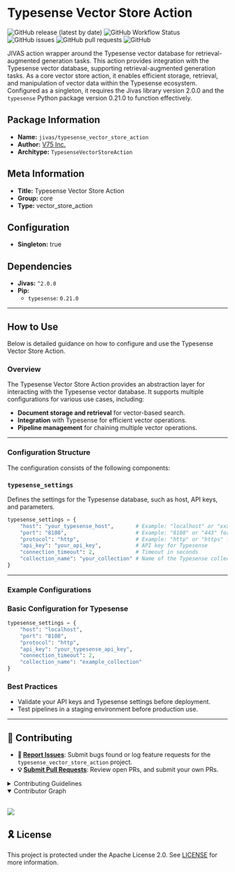 # Typesense Vector Store Action

![GitHub release (latest by date)](https://img.shields.io/github/v/release/TrueSelph/typesense_vector_store_action)
![GitHub Workflow Status](https://img.shields.io/github/actions/workflow/status/TrueSelph/typesense_vector_store_action/test-action.yaml)
![GitHub issues](https://img.shields.io/github/issues/TrueSelph/typesense_vector_store_action)
![GitHub pull requests](https://img.shields.io/github/issues-pr/TrueSelph/typesense_vector_store_action)
![GitHub](https://img.shields.io/github/license/TrueSelph/typesense_vector_store_action)

JIVAS action wrapper around the Typesense vector database for retrieval-augmented generation tasks. This action provides integration with the Typesense vector database, supporting retrieval-augmented generation tasks. As a core vector store action, it enables efficient storage, retrieval, and manipulation of vector data within the Typesense ecosystem. Configured as a singleton, it requires the Jivas library version 2.0.0 and the `typesense` Python package version 0.21.0 to function effectively.

## Package Information

- **Name:** `jivas/typesense_vector_store_action`
- **Author:** [V75 Inc.](https://v75inc.com/)
- **Architype:** `TypesenseVectorStoreAction`

## Meta Information

- **Title:** Typesense Vector Store Action
- **Group:** core
- **Type:** vector_store_action

## Configuration

- **Singleton:** true

## Dependencies

- **Jivas:** `^2.0.0`
- **Pip:**
  - `typesense`: `0.21.0`

---

## How to Use

Below is detailed guidance on how to configure and use the Typesense Vector Store Action.

### Overview

The Typesense Vector Store Action provides an abstraction layer for interacting with the Typesense vector database. It supports multiple configurations for various use cases, including:

- **Document storage and retrieval** for vector-based search.
- **Integration** with Typesense for efficient vector operations.
- **Pipeline management** for chaining multiple vector operations.

---

### Configuration Structure

The configuration consists of the following components:

### `typesense_settings`

Defines the settings for the Typesense database, such as host, API keys, and parameters.

```python
typesense_settings = {
    "host": "your_typesense_host",       # Example: "localhost" or "xxx.a1.typesense.net"
    "port": "8108",                      # Example: "8108" or "443" for Typesense Cloud
    "protocol": "http",                  # Example: "http" or "https" for Typesense Cloud
    "api_key": "your_api_key",           # API key for Typesense
    "connection_timeout": 2,             # Timeout in seconds
    "collection_name": "your_collection" # Name of the Typesense collection
}
```

---

### Example Configurations

### Basic Configuration for Typesense

```python
typesense_settings = {
    "host": "localhost",
    "port": "8108",
    "protocol": "http",
    "api_key": "your_typesense_api_key",
    "connection_timeout": 2,
    "collection_name": "example_collection"
}
```

### Best Practices
- Validate your API keys and Typesense settings before deployment.
- Test pipelines in a staging environment before production use.

---

## 🔰 Contributing

- **🐛 [Report Issues](https://github.com/TrueSelph/typesense_vector_store_action/issues)**: Submit bugs found or log feature requests for the `typesense_vector_store_action` project.
- **💡 [Submit Pull Requests](https://github.com/TrueSelph/typesense_vector_store_action/blob/main/CONTRIBUTING.md)**: Review open PRs, and submit your own PRs.

<details closed>
<summary>Contributing Guidelines</summary>

1. **Fork the Repository**: Start by forking the project repository to your GitHub account.
2. **Clone Locally**: Clone the forked repository to your local machine using a git client.
   ```sh
   git clone https://github.com/TrueSelph/typesense_vector_store_action
   ```
3. **Create a New Branch**: Always work on a new branch, giving it a descriptive name.
   ```sh
   git checkout -b new-feature-x
   ```
4. **Make Your Changes**: Develop and test your changes locally.
5. **Commit Your Changes**: Commit with a clear message describing your updates.
   ```sh
   git commit -m 'Implemented new feature x.'
   ```
6. **Push to GitHub**: Push the changes to your forked repository.
   ```sh
   git push origin new-feature-x
   ```
7. **Submit a Pull Request**: Create a PR against the original project repository. Clearly describe the changes and their motivations.
8. **Review**: Once your PR is reviewed and approved, it will be merged into the main branch. Congratulations on your contribution!
</details>

<details open>
<summary>Contributor Graph</summary>
<br>
<p align="left">
    <a href="https://github.com/TrueSelph/typesense_vector_store_action/graphs/contributors">
        <img src="https://contrib.rocks/image?repo=TrueSelph/typesense_vector_store_action" />
   </a>
</p>
</details>

## 🎗 License

This project is protected under the Apache License 2.0. See [LICENSE](../LICENSE) for more information.
